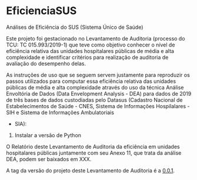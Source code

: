 # EficienciaSUS
Análises de Eficiência do SUS (Sistema Único de Saúde)

Este projeto foi gestacionado no Levantamento de Auditoria (processo do TCU:
TC 015.993/2019-1) que teve como objetivo conhecer o nível de eficiência
relativa das unidades hospitalares públicas de média e alta complexidade e
identificar critérios para realização de auditoria de avaliação do desempenho
delas.

As instruções de uso que se seguem servem justamente para reproduzir os passos
utilizados para computar essa eficiência relativa das unidades públicas de
média e alta complexidade através do uso da técnica Análise Envoltória de Dados
(Data Envelopment Analysis - DEA) para dados de 2019 de três bases de dados
custodiadas pelo Datasus (Cadastro Nacional de Estabelecimentos de Saúde - CNES,
Sistema de Informações Hospilalares - SIH e Sistema de Informações Ambulatoriais
- SIA):

1. Instalar a versão de Python

O Relatório deste Levantamento de Auditoria da eficiência em unidades hospitalares
públicas juntamente com seu Anexo 11, que trata da análise DEA, podem ser baixados
em XXX.

A tag da versão do projeto deste Levantamento de Auditoria é a [0.0.1](https://github.com/SecexSaudeTCU/EficienciaSUS/releases/tag/0.0.1).
